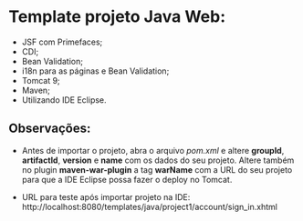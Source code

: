# Template projeto Java Web:

- JSF com Primefaces;
- CDI;
- Bean Validation;
- i18n para as páginas e Bean Validation;
- Tomcat 9;
- Maven;
- Utilizando IDE Eclipse.

## Observações:

- Antes de importar o projeto, abra o arquivo *pom.xml* e altere **groupId**, **artifactId**, **version** e **name** com os dados do seu projeto. Altere também no plugin **maven-war-plugin** a tag **warName** com a URL do seu projeto para que a IDE Eclipse possa fazer o deploy no Tomcat.

- URL para teste após importar projeto na IDE: 
http://localhost:8080/templates/java/project1/account/sign_in.xhtml


